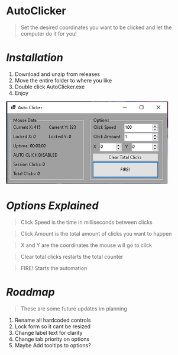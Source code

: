 # AutoClicker
> Set the desired coordinates you want to be clicked and let the computer do it for you!

# ***Installation***
1. Download and unzip from releases
2. Move the entire folder to where you like
3. Double click AutoClicker.exe
4. Enjoy

<img src="images/aclickerv1.PNG">

# ***Options Explained***
> Click Speed is the time in milliseconds between clicks

> Click Amount is the total amount of clicks you want to happen

> X and Y are the coordinates the mouse will go to click

> Clear total clicks restarts the total counter

> FIRE! Starts the automation

# ***Roadmap***
> These are some future updates im planning
1. Rename all hardcoded controls
2. Lock form so it cant be resized
3. Change label text for clarity
4. Change tab priority on options
5. Maybe Add tooltips to options?

